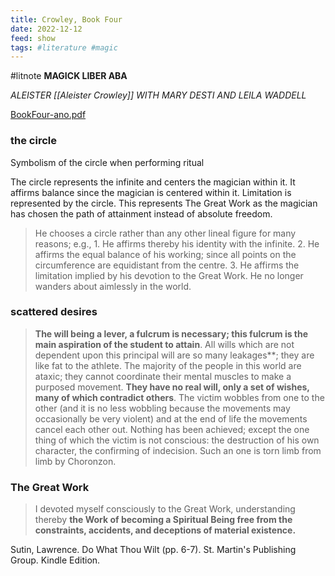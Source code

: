 ```yaml
---
title: Crowley, Book Four
date: 2022-12-12
feed: show
tags: #literature #magic 
---
```

#litnote 
**MAGICK LIBER ABA**

*ALEISTER [[Aleister Crowley]]
WITH MARY DESTI AND LEILA WADDELL*

[BookFour-ano.pdf](https://drive.google.com/file/d/1FnkhvD2B3maoIW_VFuVOZya2Tv3BMRHD/view?usp=drivesdk)


### the circle 
Symbolism of the circle when performing ritual

The circle represents the infinite and centers the magician within it. It affirms balance since the magician is centered within it. Limitation is represented by the circle. This represents The Great Work as the magician has chosen the path of attainment instead of absolute freedom. 

> He chooses a circle rather than any other lineal figure for many reasons; e.g., 1. He affirms thereby his identity with the infinite.
 >2. He affirms the equal balance of his working; since all points on the circumference are equidistant from the centre.
>  3. He affirms the limitation implied by his devotion to the Great Work. He no longer wanders about aimlessly in the world.

### scattered desires

> **The will being a lever, a fulcrum is necessary; this fulcrum is the main aspiration of the student to attain**. All wills which are not dependent upon this principal will are so many leakages**; they are like fat to the athlete.
The majority of the people in this world are ataxic; they cannot coordinate their mental muscles to make a purposed movement. **They have no real will, only a set of wishes, many of which contradict others**. The victim wobbles from one to the other (and it is no less wobbling because the movements may occasionally be very violent) and at the end of life the movements cancel each other out. Nothing has been achieved; except the one thing of which the victim is not conscious: the destruction of his own character, the confirming of indecision. Such an one is torn limb from limb by Choronzon.

### The Great Work
>I devoted myself consciously to the Great Work, understanding thereby __the Work of becoming a Spiritual Being free from the constraints, accidents, and deceptions of material existence.__

Sutin, Lawrence. Do What Thou Wilt (pp. 6-7). St. Martin's Publishing Group. Kindle Edition. 
